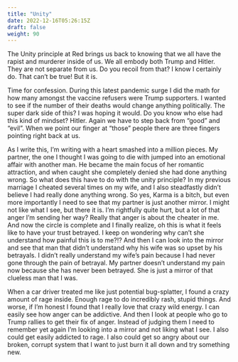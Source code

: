 ```yaml
---
title: "Unity"
date: 2022-12-16T05:26:15Z
draft: false
weight: 90
---
```

The Unity principle at Red brings us back to knowing that we all have the rapist and murderer inside of us. We all embody both Trump and Hitler. They are not separate from us. Do you recoil from that? I know I certainly do. That can’t be true! But it is.

Time for confession. During this latest pandemic surge I did the math for how many amongst the vaccine refusers were Trump supporters. I wanted to see if the number of their deaths would change anything politically. The super dark side of this? I was hoping it would. Do you know who else had this kind of mindset? Hitler. Again we have to step back from “good” and “evil”. When we point our finger at “those” people there are three fingers pointing right back at us.

As I write this, I’m writing with a heart smashed into a million pieces. My partner, the one I thought I was going to die with jumped into an emotional affair with another man. He became the main focus of her romantic attraction, and when caught she completely denied she had done anything wrong. So what does this have to do with the unity principle? In my previous marriage I cheated several times on my wife, and I also steadfastly didn’t believe I had really done anything wrong. So yes, Karma is a bitch, but even more importantly I need to see that my partner is just another mirror. I might not like what I see, but there it is. I’m rightfully quite hurt, but a lot of that anger I’m sending her way? Really that anger is about the cheater in me. And now the circle is complete and I finally realize, oh this is what it feels like to have your trust betrayed. I keep on wondering why can’t she understand how painful this is to me?!? And then I can look into the mirror and see that man that didn’t understand why his wife was so upset by his betrayals. I didn’t really understand my wife’s pain because I had never gone through the pain of betrayal. My partner doesn’t understand my pain now because she has never been betrayed. She is just a mirror of that clueless man that I was.

When a car driver treated me like just potential bug-splatter, I found a crazy amount of rage inside. Enough rage to do incredibly rash, stupid things. And worse, if I’m honest I found that I really love that crazy wild energy. I can easily see how anger can be addictive. And then I look at people who go to Trump rallies to get their fix of anger. Instead of judging them I need to remember yet again I’m looking into a mirror and not liking what I see. I also could get easily addicted to rage. I also could get so angry about our broken, corrupt system that I want to just burn it all down and try something new. 
